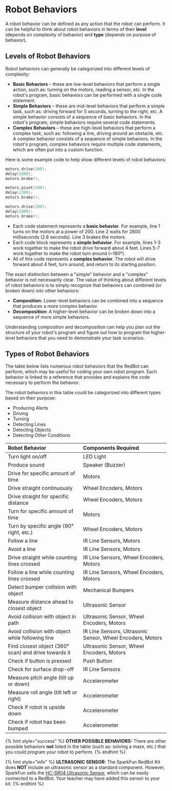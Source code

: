 # Robot Behaviors

A robot behavior can be defined as any action that the robot can perform. It can be helpful to think about robot behaviors in terms of their **level** \(depends on complexity of behavior\) and **type** \(depends on purpose of behavior\).

## Levels of Robot Behaviors

Robot behaviors can generally be categorized into different levels of complexity:

* **Basic Behaviors** – these are low-level behaviors that perform a single action, such as: turning on the motors, reading a sensor, etc. In the robot's program, basic behaviors can be performed with a single code statement.
* **Simple Behaviors** – these are mid-level behaviors that perform a simple task, such as: driving forward for 5 seconds, turning to the right, etc. A simple behavior consists of a sequence of basic behaviors. In the robot's program, simple behaviors require several code statements.
* **Complex Behaviors** – these are high-level behaviors that perform a complex task, such as: following a line, driving around an obstacle, etc.  A complex behavior consists of a sequence of simple behaviors. In the robot's program, complex behaviors require multiple code statements, which are often put into a custom function.

Here is some example code to help show different levels of robot behaviors:

```cpp
motors.drive(200);
delay(2800);
motors.brake();

motors.pivot(100);
delay(1300);
motors.brake();

motors.drive(200);
delay(2800);
motors.brake();
```

* Each code statement represents a **basic behavior**. For example, line 1 turns on the motors at a power of 200. Line 2 waits for 2800 milliseconds \(2.8 seconds\). Line 3 brakes the motors.
* Each code block represents a **simple behavior**. For example, lines 1-3 work together to make the robot drive forward about 4 feet. Lines 5-7 work together to make the robot turn around \(~180°\).
* All of this code represents a **complex behavior.** The robot will drive forward about 4 feet, turn around, and return to its starting position.

The exact distinction between a "simple" behavior and a "complex" behavior is not necessarily clear.  The value of thinking about different levels of robot behaviors is to simply recognize that behaviors can combined \(or broken down\) into other behaviors:

* **Composition:**  Lower-level behaviors can be combined into a sequence that produces a more complex behavior.
* **Decomposition:**  A higher-level behavior can be broken down into a sequence of more simple behaviors.

Understanding composition and decomposition can help you plan out the structure of your robot's program and figure out how to program the higher-level behaviors that you need to demonstrate your task scenarios.

## Types of Robot Behaviors

The table below lists numerous robot behaviors that the RedBot can perform, which may be useful for coding your own robot program. Each behavior is linked to a reference that provides and explains the code necessary to perform the behavior.

The robot behaviors in this table could be categorized into different types based on their purpose:

* Producing Alerts
* Driving
* Turning
* Detecting Lines
* Detecting Objects
* Detecting Other Conditions

| Robot Behavior | Components Required |
| :--- | :--- |
| Turn light on/off | LED Light |
| Produce sound | Speaker \(Buzzer\) |
| Drive for specific amount of time | Motors |
| Drive straight continuously | Wheel Encoders, Motors |
| Drive straight for specific distance | Wheel Encoders, Motors |
| Turn for specific amount of time | Motors |
| Turn by specific angle \(90° right, etc.\) | Wheel Encoders, Motors |
| Follow a line | IR Line Sensors, Motors |
| Avoid a line | IR Line Sensors, Motors |
| Drive straight while counting lines crossed | IR Line Sensors, Wheel Encoders, Motors |
| Follow a line while counting lines crossed | IR Line Sensors, Wheel Encoders, Motors |
| Detect bumper collision with object | Mechanical Bumpers |
| Measure distance ahead to closest object | Ultrasonic Sensor |
| Avoid collision with object in path | Ultrasonic Sensor, Wheel Encoders, Motors |
| Avoid collision with object while following line | IR Line Sensors, Ultrasonic Sensor, Wheel Encoders, Motors |
| Find closest object \(360° scan\) and drive towards it | Ultrasonic Sensor, Wheel Encoders, Motors |
| Check if button is pressed | Push Button |
| Check for surface drop-off | IR Line Sensors |
| Measure pitch angle \(tilt up or down\) | Accelerometer |
| Measure roll angle \(tilt left or right\) | Accelerometer |
| Check if robot is upside down | Accelerometer |
| Check if robot has been bumped | Accelerometer |

{% hint style="success" %}
**OTHER POSSIBLE BEHAVIORS:**  There are other possible behaviors **not** listed in the table \(such as:  solving a maze, etc.\) that you could program your robot to perform.
{% endhint %}

{% hint style="info" %}
**ULTRASONIC SENSOR:** The SparkFun RedBot Kit does **NOT** include an ultrasonic sensor as a standard component. However, SparkFun sells the [HC-SR04 Ultrasonic Sensor](https://www.sparkfun.com/products/13959), which can be easily connected to a RedBot. Your teacher may have added this sensor to your kit.
{% endhint %}

